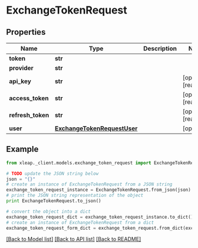 # ExchangeTokenRequest


## Properties

Name | Type | Description | Notes
------------ | ------------- | ------------- | -------------
**token** | **str** |  | 
**provider** | **str** |  | 
**api_key** | **str** |  | [optional] [readonly] 
**access_token** | **str** |  | [optional] [readonly] 
**refresh_token** | **str** |  | [optional] [readonly] 
**user** | [**ExchangeTokenRequestUser**](ExchangeTokenRequestUser.md) |  | [optional] 

## Example

```python
from xleap._client.models.exchange_token_request import ExchangeTokenRequest

# TODO update the JSON string below
json = "{}"
# create an instance of ExchangeTokenRequest from a JSON string
exchange_token_request_instance = ExchangeTokenRequest.from_json(json)
# print the JSON string representation of the object
print ExchangeTokenRequest.to_json()

# convert the object into a dict
exchange_token_request_dict = exchange_token_request_instance.to_dict()
# create an instance of ExchangeTokenRequest from a dict
exchange_token_request_form_dict = exchange_token_request.from_dict(exchange_token_request_dict)
```
[[Back to Model list]](../README.md#documentation-for-models) [[Back to API list]](../README.md#documentation-for-api-endpoints) [[Back to README]](../README.md)


